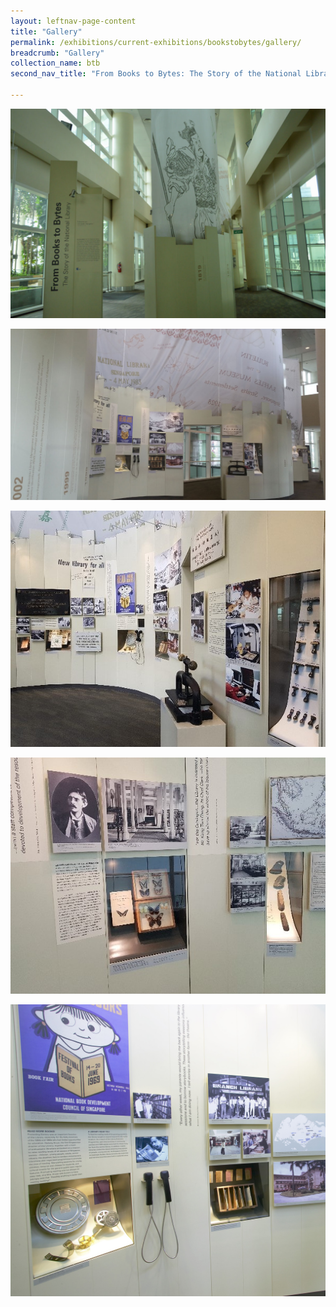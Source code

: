 ```yaml
---
layout: leftnav-page-content
title: "Gallery"
permalink: /exhibitions/current-exhibitions/bookstobytes/gallery/
breadcrumb: "Gallery"
collection_name: btb
second_nav_title: "From Books to Bytes: The Story of the National Library"

---
```


![Photo of the front entrance of the From Books to Bytes gallery. The title and information wall is on the left. On the right is the main exhibition with a long cloth banner hanging from the tall ceiling. The banner has selected illustrations from books printed on it.](/images/event-images/frombooks/from-books-to-bytes_gallery_1.jpg)

![A photo of the side of the exhibition. Images and captions are on the walls. An old book-press machine is on a pedestal. On the following wall, there is a small TV screen with audio handsets.](/images/event-images/frombooks/from-books-to-bytes_gallery_2.jpg)

![Another photo featuring the items in the second photograph, with a different angle. In this view, book stamps in a wall showcase are in the foreground.](/images/event-images/frombooks/from-books-to-bytes_gallery_3.jpg)

![A photo close-up of a wall display, featuring the early history of the National Library. There are mounted butterflies in one wall showcase. Another showcase features rocks.](/images/event-images/frombooks/from-books-to-bytes_gallery_4.jpg)

![A photo close-up of a wall display, featuring the 1960s history of the National Library. On the top left, there is a poster with a cartoon girl and her book, by the National Book Development Council of Singapore. In the center, there is a small TV screen with audio handsets. On the right showcase, there is a wooden box with old book loan cards on display.](/images/event-images/frombooks/from-books-to-bytes_gallery_5.jpg)